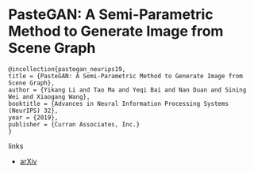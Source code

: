 # PasteGAN: A Semi-Parametric Method to Generate Image from Scene Graph

```
@incollection{pastegan_neurips19,
title = {PasteGAN: A Semi-Parametric Method to Generate Image from Scene Graph},
author = {Yikang Li and Tao Ma and Yeqi Bai and Nan Duan and Sining Wei and Xiaogang Wang},
booktitle = {Advances in Neural Information Processing Systems (NeurIPS) 32},
year = {2019},
publisher = {Curran Associates, Inc.}
}
```

links
- [arXiv](https://arxiv.org/abs/1905.01608)
